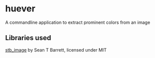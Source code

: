 # huever

A commandline application to extract prominent colors from an image

## Libraries used

[stb_image](https://github.com/nothings/stb) by Sean T Barrett, licensed under MIT